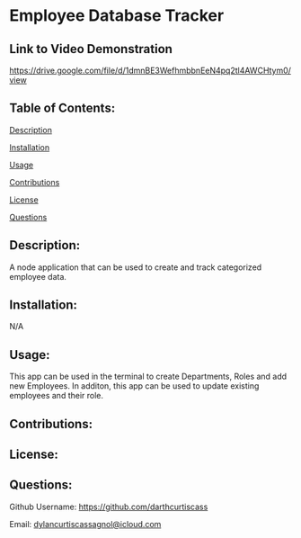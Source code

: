 # Employee Database Tracker

## Link to Video Demonstration
https://drive.google.com/file/d/1dmnBE3WefhmbbnEeN4pq2tl4AWCHtym0/view

## Table of Contents: 
[Description](#description)

[Installation](#installation)

[Usage](#usage)

[Contributions](#contributions)

[License](#license)

[Questions](#questions)

## Description: 
A node application that can be used to create and track categorized employee data.

## Installation: 
N/A

## Usage: 
This app can be used in the terminal to create Departments, Roles and add new Employees. In additon, this app can be used to update existing employees and their role.

## Contributions: 

## License: 

## Questions: 
Github Username: https://github.com/darthcurtiscass


Email: dylancurtiscassagnol@icloud.com
